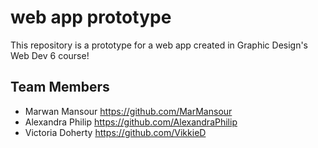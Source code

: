 # web app prototype

This repository is a prototype for a web app created in Graphic Design's Web Dev 6 course!

## Team Members

- Marwan Mansour <https://github.com/MarMansour>
- Alexandra Philip <https://github.com/AlexandraPhilip>
- Victoria Doherty <https://github.com/VikkieD>
